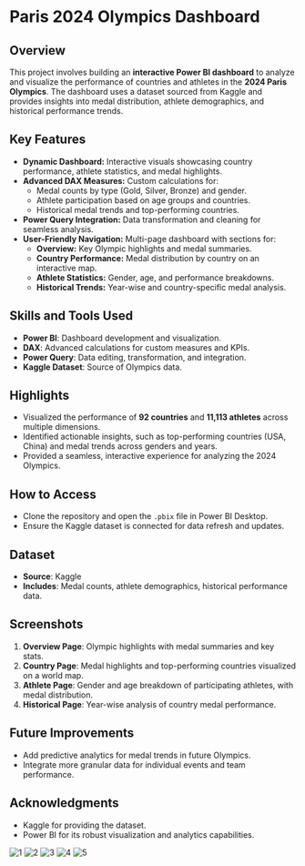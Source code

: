 # Paris 2024 Olympics Dashboard

## Overview
This project involves building an **interactive Power BI dashboard** to analyze and visualize the performance of countries and athletes in the **2024 Paris Olympics**. The dashboard uses a dataset sourced from Kaggle and provides insights into medal distribution, athlete demographics, and historical performance trends.

## Key Features
- **Dynamic Dashboard:** Interactive visuals showcasing country performance, athlete statistics, and medal highlights.
- **Advanced DAX Measures:** Custom calculations for:
  - Medal counts by type (Gold, Silver, Bronze) and gender.
  - Athlete participation based on age groups and countries.
  - Historical medal trends and top-performing countries.
- **Power Query Integration:** Data transformation and cleaning for seamless analysis.
- **User-Friendly Navigation:** Multi-page dashboard with sections for:
  - **Overview:** Key Olympic highlights and medal summaries.
  - **Country Performance:** Medal distribution by country on an interactive map.
  - **Athlete Statistics:** Gender, age, and performance breakdowns.
  - **Historical Trends:** Year-wise and country-specific medal analysis.

## Skills and Tools Used
- **Power BI**: Dashboard development and visualization.
- **DAX**: Advanced calculations for custom measures and KPIs.
- **Power Query**: Data editing, transformation, and integration.
- **Kaggle Dataset**: Source of Olympics data.

## Highlights
- Visualized the performance of **92 countries** and **11,113 athletes** across multiple dimensions.
- Identified actionable insights, such as top-performing countries (USA, China) and medal trends across genders and years.
- Provided a seamless, interactive experience for analyzing the 2024 Olympics.

## How to Access
- Clone the repository and open the `.pbix` file in Power BI Desktop.
- Ensure the Kaggle dataset is connected for data refresh and updates.

## Dataset
- **Source**: Kaggle
- **Includes**: Medal counts, athlete demographics, historical performance data.

## Screenshots
1. **Overview Page**: Olympic highlights with medal summaries and key stats.
2. **Country Page**: Medal highlights and top-performing countries visualized on a world map.
3. **Athlete Page**: Gender and age breakdown of participating athletes, with medal distribution.
4. **Historical Page**: Year-wise analysis of country medal performance.

## Future Improvements
- Add predictive analytics for medal trends in future Olympics.
- Integrate more granular data for individual events and team performance.

## Acknowledgments
- Kaggle for providing the dataset.
- Power BI for its robust visualization and analytics capabilities.

![1](https://github.com/user-attachments/assets/53589483-27f7-4f6b-a175-b1e4802f8a4c)
![2](https://github.com/user-attachments/assets/8e16488a-0993-4fbe-b18c-8000df121336)
![3](https://github.com/user-attachments/assets/f32fed5d-3e91-4c76-98f5-8db137f93649)
![4](https://github.com/user-attachments/assets/9fd9731b-ce13-42e9-a9a5-b79b20a1b173)
![5](https://github.com/user-attachments/assets/03a4fd9a-d97e-4590-915b-dd9e0b7a9454)




